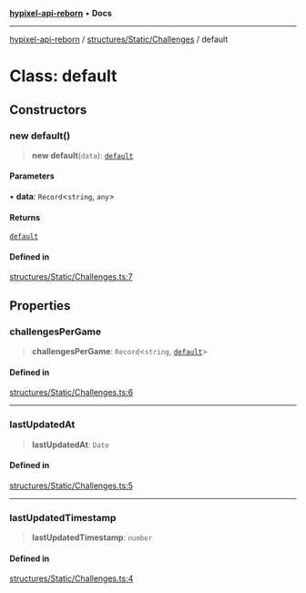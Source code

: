 [**hypixel-api-reborn**](../../../../README.md) • **Docs**

***

[hypixel-api-reborn](../../../../modules.md) / [structures/Static/Challenges](../README.md) / default

# Class: default

## Constructors

### new default()

> **new default**(`data`): [`default`](default.md)

#### Parameters

• **data**: `Record`\<`string`, `any`\>

#### Returns

[`default`](default.md)

#### Defined in

[structures/Static/Challenges.ts:7](https://github.com/Kathund/REBORN-docs-TEST/blob/226e7f6a62bb6bca87ef0828ac84e9098d59f860/src/structures/Static/Challenges.ts#L7)

## Properties

### challengesPerGame

> **challengesPerGame**: `Record`\<`string`, [`default`](../../GameChallenges/classes/default.md)\>

#### Defined in

[structures/Static/Challenges.ts:6](https://github.com/Kathund/REBORN-docs-TEST/blob/226e7f6a62bb6bca87ef0828ac84e9098d59f860/src/structures/Static/Challenges.ts#L6)

***

### lastUpdatedAt

> **lastUpdatedAt**: `Date`

#### Defined in

[structures/Static/Challenges.ts:5](https://github.com/Kathund/REBORN-docs-TEST/blob/226e7f6a62bb6bca87ef0828ac84e9098d59f860/src/structures/Static/Challenges.ts#L5)

***

### lastUpdatedTimestamp

> **lastUpdatedTimestamp**: `number`

#### Defined in

[structures/Static/Challenges.ts:4](https://github.com/Kathund/REBORN-docs-TEST/blob/226e7f6a62bb6bca87ef0828ac84e9098d59f860/src/structures/Static/Challenges.ts#L4)
